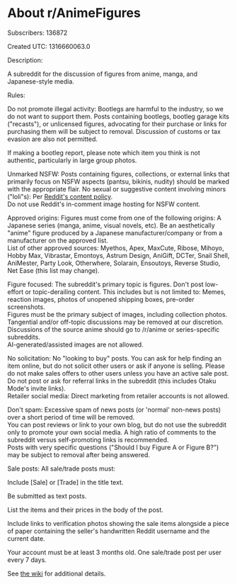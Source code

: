# About r/AnimeFigures

Subscribers: 136872

Created UTC: 1316660063.0

Description:

A subreddit for the discussion of figures from anime, manga, and Japanese-style media.

Rules:

Do not promote illegal activity: Bootlegs are harmful to the industry, so we do not want to support them. Posts containing bootlegs, bootleg garage kits ("recasts"), or unlicensed figures, advocating for their purchase or links for purchasing them will be subject to removal. Discussion of customs or tax evasion are also not permitted.

If making a bootleg report, please note which item you think is not authentic, particularly in large group photos.

Unmarked NSFW: Posts containing figures, collections, or external links that primarily focus on NSFW aspects (pantsu, bikinis, nudity) should be marked with the appropriate flair. 
No sexual or suggestive content involving minors ("loli"s): Per [Reddit's content policy](https://www.reddithelp.com/en/categories/rules-reporting/account-and-community-restrictions/do-not-post-sexual-or-suggestive).  
Do not use Reddit's in-comment image hosting for NSFW content.

Approved origins: Figures must come from one of the following origins: A Japanese series (manga, anime, visual novels, etc). Be an aesthetically "anime" figure produced by a Japanese manufacturer/company or from a manufacturer on the approved list.  
List of other approved sources: Myethos, Apex, MaxCute, Ribose, Mihoyo, Hobby Max, Vibrastar, Emontoys, Astrum Design, AniGift, DCTer, Snail Shell, AniMester, Party Look, Otherwhere, Solarain, Ensoutoys, Reverse Studio, Net Ease (this list may change).

Figure focused: The subreddit's primary topic is figures. Don't post low-effort or topic-derailing content. This includes but is not limited to: Memes, reaction images, photos of unopened shipping boxes, pre-order screenshots.  
Figures must be the primary subject of images, including collection photos.  
Tangential and/or off-topic discussions may be removed at our discretion.  
Discussions of the source anime should go to /r/anime or series-specific subreddits.  
AI-generated/assisted images are not allowed.

No solicitation: No "looking to buy" posts. You can ask for help finding an item online, but do not solicit other users or ask if anyone is selling. Please do not make sales offers to other users unless you have an active sale post.  
Do not post or ask for referral links in the subreddit (this includes Otaku Mode's invite links).  
Retailer social media: Direct marketing from retailer accounts is not allowed.

Don't spam: Excessive spam of news posts (or 'normal' non-news posts) over a short period of time will be removed.  
You can post reviews or link to your own blog, but do not use the subreddit only to promote your own social media. A high ratio of comments to the subreddit versus self-promoting links is recommended.  
Posts with very specific questions ("Should I buy Figure A or Figure B?") may be subject to removal after being answered.

Sale posts: All sale/trade posts must:

Include [Sale] or [Trade] in the title text.

Be submitted as text posts.

List the items and their prices in the body of the post.

Include links to verification photos showing the sale items alongside a piece of paper containing the seller's handwritten Reddit username and the current date.

Your account must be at least 3 months old. One sale/trade post per user every 7 days.

See [the wiki](https://www.reddit.com/r/AnimeFigures/wiki/index) for additional details.

